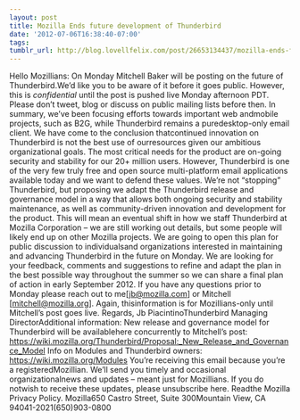 ```yaml
---
layout: post
title: Mozilla Ends future development of Thunderbird
date: '2012-07-06T16:38:40-07:00'
tags: 
tumblr_url: http://blog.lovellfelix.com/post/26653134437/mozilla-ends-future-development-of-thunderbird
---
```


Hello Mozillians:
On Monday Mitchell Baker will be posting on the future of Thunderbird.We’d like you to be aware of it before it goes public. However, this is *confidential* until the post is pushed live Monday afternoon PDT. Please don’t tweet, blog or discuss on public mailing lists before then.
In summary, we’ve been focusing efforts towards important web andmobile projects, such as B2G, while Thunderbird remains a puredesktop-only email client. We have come to the conclusion thatcontinued innovation on Thunderbird is not the best use of ourresources given our ambitious organizational goals. The most critical needs for the product are on-going security and stability for our 20+ million users.
However, Thunderbird is one of the very few truly free and open source multi-platform email applications available today and we want to defend these values. We’re not “stopping” Thunderbird, but proposing we adapt the Thunderbird release and governance model in a way that allows both ongoing security and stability maintenance, as well as community-driven innovation and development for the product. This will mean an eventual shift in how we staff Thunderbird at Mozilla Corporation – we are still working out details, but some people will likely end up on other Mozilla projects.
We are going to open this plan for public discussion to individualsand organizations interested in maintaining and advancing Thunderbird in the future on Monday. We are looking for your feedback, comments and suggestions to refine and adapt the plan in the best possible way throughout the summer so we can share a final plan of action in early September 2012.
If you have any questions prior to Monday please reach out to me[jb@mozilla.com] or Mitchell [mitchell@mozilla.org]. Again, thisinformation is for Mozillians-only until Mitchell’s post goes live.
Regards,
Jb PiacintinoThunderbird Managing DirectorAdditional information:
New release and governance model for Thunderbird will be availablehere concurrently to Mitchell’s post:
https://wiki.mozilla.org/Thunderbird/Proposal:_New_Release_and_Governance_Model
Info on Modules and Thunderbird owners:
https://wiki.mozilla.org/Modules
You’re receiving this email because you’re a registeredMozillian. We’ll send you timely and occasional organizationalnews and updates – meant just for Mozillians. If you do notwish to receive these updates, please unsubscribe here. Readthe Mozilla Privacy Policy.
Mozilla650 Castro Street, Suite 300Mountain View, CA 94041-2021(650)903-0800
